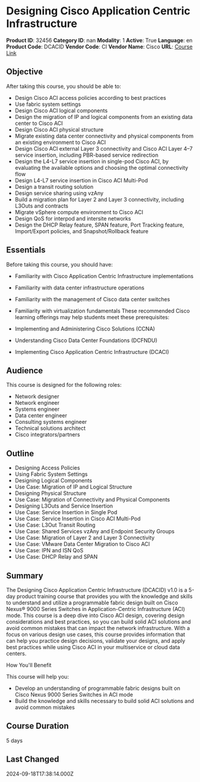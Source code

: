 # Designing Cisco Application Centric Infrastructure

**Product ID**: 32456
**Category ID**: nan
**Modality**: 1
**Active**: True
**Language**: en
**Product Code**: DCACID
**Vendor Code**: CI
**Vendor Name**: Cisco
**URL**: [Course Link](https://www.fastlaneus.com/course/cisco-dcacid)

## Objective
After taking this course, you should be able to:


- Design Cisco ACI access policies according to best practices
- Use fabric system settings
- Design Cisco ACI logical components
- Design the migration of IP and logical components from an existing data center to Cisco ACI
- Design Cisco ACI physical structure
- Migrate existing data center connectivity and physical components from an existing environment to Cisco ACI
- Design Cisco ACI external Layer 3 connectivity and Cisco ACI Layer 4–7 service insertion, including PBR-based service redirection
- Design the L4-L7 service insertion in single-pod Cisco ACI, by evaluating the available options and choosing the optimal connectivity flow
- Design L4-L7 service insertion in Cisco ACI Multi-Pod
- Design a transit routing solution
- Design service sharing using vzAny
- Build a migration plan for Layer 2 and Layer 3 connectivity, including L3Outs and contracts
- Migrate vSphere compute environment to Cisco ACI
- Design QoS for interpod and intersite networks
- Design the DHCP Relay feature, SPAN feature, Port Tracking feature, Import/Export policies, and Snapshot/Rollback feature

## Essentials
Before taking this course, you should have:


- Familiarity with Cisco Application Centric Infrastructure implementations
- Familiarity with data center infrastructure operations
- Familiarity with the management of Cisco data center switches
- Familiarity with virtualization fundamentals
These recommended Cisco learning offerings may help students meet these prerequisites:


- Implementing and Administering Cisco Solutions (CCNA)
- Understanding Cisco Data Center Foundations (DCFNDU)
- Implementing Cisco Application Centric Infrastructure (DCACI)

## Audience
This course is designed for the following roles:


- Network designer
- Network engineer
- Systems engineer
- Data center engineer
- Consulting systems engineer
- Technical solutions architect
- Cisco integrators/partners

## Outline
- Designing Access Policies
- Using Fabric System Settings
- Designing Logical Components
- Use Case: Migration of IP and Logical Structure
- Designing Physical Structure
- Use Case: Migration of Connectivity and Physical Components
- Designing L3Outs and Service Insertion
- Use Case: Service Insertion in Single Pod
- Use Case: Service Insertion in Cisco ACI Multi-Pod
- Use Case: L3Out Transit Routing
- Use Case: Shared Services vzAny and Endpoint Security Groups
- Use Case: Migration of Layer 2 and Layer 3 Connectivity
- Use Case: VMware Data Center Migration to Cisco ACI
- Use Case: IPN and ISN QoS
- Use Case: DHCP Relay and SPAN

## Summary
The Designing Cisco Application Centric Infrastructure (DCACID) v1.0 is a 5-day product training course that provides you with the knowledge and skills to understand and utilize a programmable fabric design built on Cisco Nexus® 9000 Series Switches in Application-Centric Infrastructure (ACI) mode. This course is a deep dive into Cisco ACI design, covering design considerations and best practices, so you can build solid ACI solutions and avoid common mistakes that can impact the network infrastructure. With a focus on various design use cases, this course provides information that can help you practice design decisions, validate your designs, and apply best practices while using Cisco ACI in your multiservice or cloud data centers.

How You'll Benefit

This course will help you:


- Develop an understanding of programmable fabric designs built on Cisco Nexus 9000 Series Switches in ACI mode
- Build the knowledge and skills necessary to build solid ACI solutions and avoid common mistakes

## Course Duration
5 days

## Last Changed
2024-09-18T17:38:14.000Z
